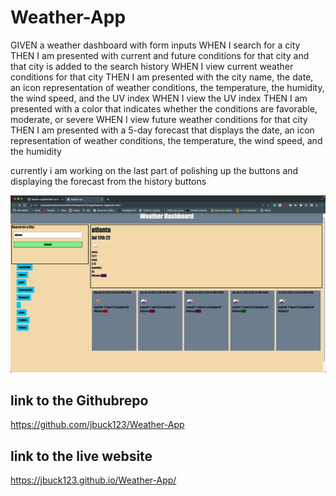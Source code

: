 # Weather-App

GIVEN a weather dashboard with form inputs
WHEN I search for a city
THEN I am presented with current and future conditions for that city and that city is added to the search history
WHEN I view current weather conditions for that city
THEN I am presented with the city name, the date, an icon representation of weather conditions, the temperature, the humidity, the wind speed, and the UV index
WHEN I view the UV index
THEN I am presented with a color that indicates whether the conditions are favorable, moderate, or severe
WHEN I view future weather conditions for that city
THEN I am presented with a 5-day forecast that displays the date, an icon representation of weather conditions, the temperature, the wind speed, and the humidity

currently i am working on the last part of polishing up the buttons and displaying the forecast from the history buttons 


![Weather-App demo](./Assets/images/screenshot2.png)

## link to the Githubrepo
https://github.com/jbuck123/Weather-App

## link to the live website
https://jbuck123.github.io/Weather-App/
